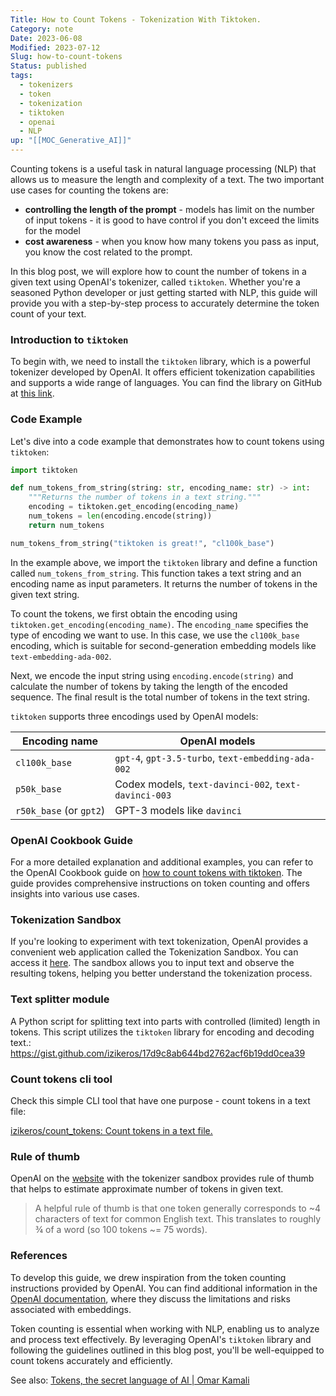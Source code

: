 ```yaml
---
Title: How to Count Tokens - Tokenization With Tiktoken.
Category: note
Date: 2023-06-08
Modified: 2023-07-12
Slug: how-to-count-tokens
Status: published
tags:
  - tokenizers
  - token
  - tokenization
  - tiktoken
  - openai
  - NLP
up: "[[MOC_Generative_AI]]"
---
```


Counting tokens is a useful task in natural language processing (NLP) that allows us to measure the length and complexity of a text. The two important use cases for counting the tokens are:

- **controlling the length of the prompt** -  models has limit on the number of input tokens - it is good to have control if you don't exceed the limits for the model
- **cost awareness**  - when you know how many tokens you pass as input, you know the cost related to the prompt.

In this blog post, we will explore how to count the number of tokens in a given text using OpenAI's tokenizer, called `tiktoken`. Whether you're a seasoned Python developer or just getting started with NLP, this guide will provide you with a step-by-step process to accurately determine the token count of your text.

### Introduction to `tiktoken`

To begin with, we need to install the `tiktoken` library, which is a powerful tokenizer developed by OpenAI. It offers efficient tokenization capabilities and supports a wide range of languages. You can find the library on GitHub at [this link](https://github.com/openai/tiktoken).

### Code Example

Let's dive into a code example that demonstrates how to count tokens using `tiktoken`:

```python
import tiktoken

def num_tokens_from_string(string: str, encoding_name: str) -> int:
    """Returns the number of tokens in a text string."""
    encoding = tiktoken.get_encoding(encoding_name)
    num_tokens = len(encoding.encode(string))
    return num_tokens

num_tokens_from_string("tiktoken is great!", "cl100k_base")
```

In the example above, we import the `tiktoken` library and define a function called `num_tokens_from_string`. This function takes a text string and an encoding name as input parameters. It returns the number of tokens in the given text string.

To count the tokens, we first obtain the encoding using `tiktoken.get_encoding(encoding_name)`. The `encoding_name` specifies the type of encoding we want to use. In this case, we use the `cl100k_base` encoding, which is suitable for second-generation embedding models like `text-embedding-ada-002`.

Next, we encode the input string using `encoding.encode(string)` and calculate the number of tokens by taking the length of the encoded sequence. The final result is the total number of tokens in the text string.

`tiktoken` supports three encodings used by OpenAI models:

|Encoding name|OpenAI models|
|---|---|
|`cl100k_base`|`gpt-4`, `gpt-3.5-turbo`, `text-embedding-ada-002`|
|`p50k_base`|Codex models, `text-davinci-002`, `text-davinci-003`|
|`r50k_base` (or `gpt2`)|GPT-3 models like `davinci`|

### OpenAI Cookbook Guide

For a more detailed explanation and additional examples, you can refer to the OpenAI Cookbook guide on [how to count tokens with tiktoken](https://github.com/openai/openai-cookbook/blob/main/examples/How_to_count_tokens_with_tiktoken.ipynb). The guide provides comprehensive instructions on token counting and offers insights into various use cases.

### Tokenization Sandbox

If you're looking to experiment with text tokenization, OpenAI provides a convenient web application called the Tokenization Sandbox. You can access it [here](https://platform.openai.com/tokenizer). The sandbox allows you to input text and observe the resulting tokens, helping you better understand the tokenization process.

### Text splitter module

A Python script for splitting text into parts with controlled (limited) length in tokens. This script utilizes the `tiktoken` library for encoding and decoding text.:
<https://gist.github.com/izikeros/17d9c8ab644bd2762acf6b19dd0cea39>

### Count tokens cli tool

Check this simple CLI tool that have one purpose - count tokens in a text file:

[izikeros/count\_tokens: Count tokens in a text file.](https://github.com/izikeros/count_tokens)

### Rule of thumb

OpenAI on the [website](https://platform.openai.com/tokenizer) with the tokenizer sandbox provides rule of thumb that helps to estimate approximate number of tokens in given text.

> A helpful rule of thumb is that one token generally corresponds to ~4 characters of text for common English text. This translates to roughly ¾ of a word (so 100 tokens ~= 75 words).

### References

To develop this guide, we drew inspiration from the token counting instructions provided by OpenAI. You can find additional information in the [OpenAI documentation](https://platform.openai.com/docs/guides/embeddings/limitations-risks), where they discuss the limitations and risks associated with embeddings.

Token counting is essential when working with NLP, enabling us to analyze and process text effectively. By leveraging OpenAI's `tiktoken` library and following the guidelines outlined in this blog post, you'll be well-equipped to count tokens accurately and efficiently.

See also: [Tokens, the secret language of AI | Omar Kamali](https://omarkama.li/blog/tokens-the-secret-language-of-ai)
